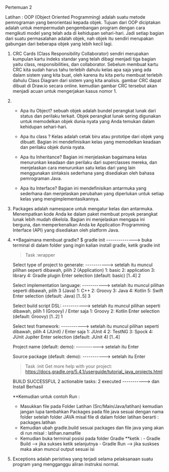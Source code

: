 Pertemuan 2

Latihan :
OOP (Object Oriented Programming) adalah suatu metode pemrograman yang berorientasi kepada objek. Tujuan dari OOP diciptakan adalah untuk mempermudah pengembangan program dengan cara mengikuti model yang telah ada di kehidupan sehari-hari. Jadi setiap bagian dari suatu permasalahan adalah objek, nah objek itu sendiri merupakan gabungan dari beberapa objek yang lebih kecil lagi.

1. CRC Cards (Class Responsibility Collaborator) sendiri merupakan kumpulan kartu indeks standar yang telah dibagi menjadi tiga bagian yaitu class, responsibilities, dan collaborator. Sebelum membuat kartu CRC kita sudah harus tahu terlebih dahulu kelas apa saja yang ada dalam sistem yang kita buat, oleh karena itu kita perlu membuat terlebih dahulu Class Diagram dari sistem yang kita analisis.  gambar CRC dapat dibuat di Draw.io secara online. kemudian gambar CRC tersebut akan menjadi acuan untuk mengerjakan kasus nomor 1.

2. - Apa itu Object? sebuah objek adalah bundel perangkat lunak dari status dan perilaku terkait. Objek perangkat lunak sering 
     digunakan untuk memodelkan objek dunia nyata yang Anda temukan dalam kehidupan sehari-hari. 
   
   - Apa itu class ? Kelas adalah cetak biru atau prototipe dari objek yang dibuatt. Bagian ini mendefinisikan kelas yang 
     memodelkan keadaan dan perilaku objek dunia nyata. 
     
   - Apa itu Inheritance? Bagian ini menjelaskan bagaimana kelas menurunkan keadaan dan perilaku dari superclasses mereka, dan 
     menjelaskan cara menurunkan satu kelas dari yang lain menggunakan sintaksis sederhana yang disediakan oleh bahasa pemrograman 
     Java.
     
   - Apa itu Interface? Bagian ini mendefinisikan antarmuka yang sederhana dan menjelaskan perubahan yang diperlukan untuk setiap 
     kelas yang mengimplementasikannya.
     
 3. Packages adalah namespace untuk mengatur kelas dan antarmuka. Menempatkan kode Anda ke dalam paket membuat proyek perangkat 
    lunak lebih mudah dikelola. Bagian ini menjelaskan mengapa ini berguna, dan memperkenalkan Anda ke Application 
    Programming Interface (API) yang disediakan oleh platform Java.

 4. **Bagaimana membuat gradle?
    $ gradle init  --------------> buka terminal di dalam folder yang ingin kalian install gradle, ketik gradle init
    > Task :wrapper

    Select type of project to generate: -----------> setelah itu muncul pilihan seperti dibawah, pilih 2 (Application)
      1: basic
      2: application
      3: library
      4: Gradle plugin
    Enter selection (default: basic) [1..4] 2

    Select implementation language: -----------> setelah itu muncul pilihan seperti dibawah, pilih 3 (Java)
      1: C++
      2: Groovy
      3: Java
      4: Kotlin
      5: Swift
    Enter selection (default: Java) [1..5] 3

    Select build script DSL: -----------> setelah itu muncul pilihan seperti dibawah, pilih 1 (Groovy) / Enter saja
      1: Groovy
      2: Kotlin
    Enter selection (default: Groovy) [1..2] 1

    Select test framework: -----------> setelah itu muncul pilihan seperti dibawah, pilih 4 (JUnit) / Enter saja
      1: JUnit 4
      2: TestNG
      3: Spock
      4: JUnit Jupiter
    Enter selection (default: JUnit 4) [1..4]

    Project name (default: demo): -----------> setelah itu Enter

    Source package (default: demo): -----------> setelah itu Enter


    > Task :init
    Get more help with your project: https://docs.gradle.org/5.4.1/userguide/tutorial_java_projects.html

    BUILD SUCCESSFUL
    2 actionable tasks: 2 executed   -----------> dan Install Berhasil
    
    **Kemudian untuk contoh Run :
    - Masukkan file pada Folder Latihan (Src/Main/Java/latihan) kemudian jangan lupa tambahkan Packages pada file java sesuai 
      dengan nama folder setelah folder JAVA misal file di dalam folder latihan berarti : packages.latihan
    - Kemudian ubah gradle.build sesuai packages dan file java yang akan di run misal : latihan.namafile
    - Kemudian buka terminal posisi pada folder Gradle **ketik : - Gradle Build --> jika sukses ketik selanjutnya
                                                                 - Gradle Run --> jika suskses maka akan muncul output sesuai isi
 
 5. Exceptions adalah peristiwa yang terjadi selama pelaksanaan suatu program yang mengganggu aliran instruksi normal.
 


